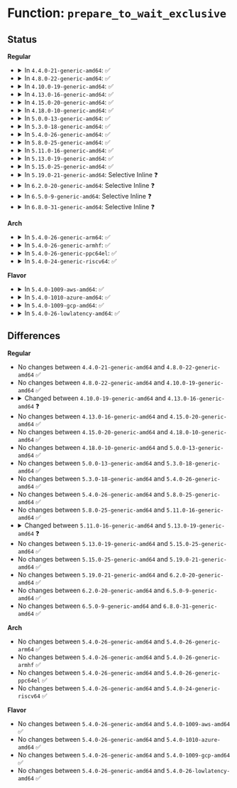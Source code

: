 # Function: <code>prepare_to_wait_exclusive</code>

## Status
<b>Regular</b>
<ul>
<li>
<details>
<summary>In <code>4.4.0-21-generic-amd64</code>: ✅</summary>

```c
void prepare_to_wait_exclusive(wait_queue_head_t * q, wait_queue_t * wait, int state)
```

```json
{
  "name": "prepare_to_wait_exclusive",
  "collision_type": "Unique Global",
  "inline_type": "No",
  "funcs": [
    {
      "addr": 18446744071579645088,
      "name": "prepare_to_wait_exclusive",
      "external": true,
      "loc": "kernel/sched/wait.c:186",
      "file": "kernel/sched/wait.c",
      "inline": "seen, unknown",
      "caller_inline": [],
      "caller_func": [
        "kernel/workqueue.c:__cancel_work_timer",
        "kernel/sched/wait.c:__wait_on_bit_lock",
        "block/blk-core.c:get_request",
        "net/core/sock.c:__lock_sock",
        "net/core/datagram.c:__skb_recv_datagram",
        "net/ipv4/inet_connection_sock.c:inet_csk_accept",
        "net/unix/af_unix.c:unix_wait_for_peer"
      ]
    }
  ],
  "symbols": [
    {
      "addr": 18446744071579645088,
      "name": "prepare_to_wait_exclusive",
      "section": ".text",
      "bind": "STB_GLOBAL",
      "size": 123
    }
  ]
}
```
</details>
</li>
<li>
<details>
<summary>In <code>4.8.0-22-generic-amd64</code>: ✅</summary>

```c
void prepare_to_wait_exclusive(wait_queue_head_t * q, wait_queue_t * wait, int state)
```

```json
{
  "name": "prepare_to_wait_exclusive",
  "collision_type": "Unique Global",
  "inline_type": "No",
  "funcs": [
    {
      "addr": 18446744071579659808,
      "name": "prepare_to_wait_exclusive",
      "external": true,
      "loc": "kernel/sched/wait.c:186",
      "file": "kernel/sched/wait.c",
      "inline": "seen, unknown",
      "caller_inline": [],
      "caller_func": [
        "kernel/workqueue.c:__cancel_work_timer",
        "kernel/sched/wait.c:__wait_on_bit_lock",
        "fs/dax.c:get_unlocked_mapping_entry",
        "block/blk-core.c:get_request",
        "net/core/sock.c:__lock_sock",
        "net/core/datagram.c:__skb_wait_for_more_packets",
        "net/ipv4/inet_connection_sock.c:inet_csk_accept",
        "net/unix/af_unix.c:unix_wait_for_peer"
      ]
    }
  ],
  "symbols": [
    {
      "addr": 18446744071579659808,
      "name": "prepare_to_wait_exclusive",
      "section": ".text",
      "bind": "STB_GLOBAL",
      "size": 123
    }
  ]
}
```
</details>
</li>
<li>
<details>
<summary>In <code>4.10.0-19-generic-amd64</code>: ✅</summary>

```c
void prepare_to_wait_exclusive(wait_queue_head_t * q, wait_queue_t * wait, int state)
```

```json
{
  "name": "prepare_to_wait_exclusive",
  "collision_type": "Unique Global",
  "inline_type": "No",
  "funcs": [
    {
      "addr": 18446744071579684352,
      "name": "prepare_to_wait_exclusive",
      "external": true,
      "loc": "kernel/sched/wait.c:186",
      "file": "kernel/sched/wait.c",
      "inline": "seen, unknown",
      "caller_inline": [],
      "caller_func": [
        "kernel/workqueue.c:__cancel_work_timer",
        "kernel/sched/wait.c:__wait_on_bit_lock",
        "fs/dax.c:get_unlocked_mapping_entry",
        "block/blk-core.c:get_request",
        "block/blk-wbt.c:wbt_wait",
        "net/core/sock.c:__lock_sock",
        "net/core/datagram.c:__skb_wait_for_more_packets",
        "net/ipv4/inet_connection_sock.c:inet_csk_accept",
        "net/unix/af_unix.c:unix_wait_for_peer"
      ]
    }
  ],
  "symbols": [
    {
      "addr": 18446744071579684352,
      "name": "prepare_to_wait_exclusive",
      "section": ".text",
      "bind": "STB_GLOBAL",
      "size": 124
    }
  ]
}
```
</details>
</li>
<li>
<details>
<summary>In <code>4.13.0-16-generic-amd64</code>: ✅</summary>

```c
void prepare_to_wait_exclusive(struct wait_queue_head * wq_head, struct wait_queue_entry * wq_entry, int state)
```

```json
{
  "name": "prepare_to_wait_exclusive",
  "collision_type": "Unique Global",
  "inline_type": "No",
  "funcs": [
    {
      "addr": 18446744071579670224,
      "name": "prepare_to_wait_exclusive",
      "external": true,
      "loc": "kernel/sched/wait.c:188",
      "file": "kernel/sched/wait.c",
      "inline": "seen, unknown",
      "caller_inline": [],
      "caller_func": [
        "kernel/workqueue.c:__cancel_work_timer",
        "kernel/sched/wait_bit.c:__wait_on_bit_lock",
        "fs/dax.c:get_unlocked_mapping_entry",
        "block/blk-core.c:get_request",
        "block/blk-wbt.c:wbt_wait",
        "net/core/sock.c:__lock_sock",
        "net/core/datagram.c:__skb_wait_for_more_packets",
        "net/ipv4/inet_connection_sock.c:inet_csk_accept",
        "net/unix/af_unix.c:unix_wait_for_peer"
      ]
    }
  ],
  "symbols": [
    {
      "addr": 18446744071579670224,
      "name": "prepare_to_wait_exclusive",
      "section": ".text",
      "bind": "STB_GLOBAL",
      "size": 125
    }
  ]
}
```
</details>
</li>
<li>
<details>
<summary>In <code>4.15.0-20-generic-amd64</code>: ✅</summary>

```c
void prepare_to_wait_exclusive(struct wait_queue_head * wq_head, struct wait_queue_entry * wq_entry, int state)
```

```json
{
  "name": "prepare_to_wait_exclusive",
  "collision_type": "Unique Global",
  "inline_type": "No",
  "funcs": [
    {
      "addr": 18446744071579701008,
      "name": "prepare_to_wait_exclusive",
      "external": true,
      "loc": "kernel/sched/wait.c:243",
      "file": "kernel/sched/wait.c",
      "inline": "seen, unknown",
      "caller_inline": [],
      "caller_func": [
        "kernel/workqueue.c:__cancel_work_timer",
        "kernel/sched/wait_bit.c:__wait_on_bit_lock",
        "fs/dax.c:get_unlocked_mapping_entry",
        "block/blk-core.c:get_request",
        "block/blk-wbt.c:wbt_wait",
        "net/core/sock.c:__lock_sock",
        "net/core/datagram.c:__skb_wait_for_more_packets",
        "net/ipv4/inet_connection_sock.c:inet_csk_accept",
        "net/unix/af_unix.c:unix_wait_for_peer"
      ]
    }
  ],
  "symbols": [
    {
      "addr": 18446744071579701008,
      "name": "prepare_to_wait_exclusive",
      "section": ".text",
      "bind": "STB_GLOBAL",
      "size": 125
    }
  ]
}
```
</details>
</li>
<li>
<details>
<summary>In <code>4.18.0-10-generic-amd64</code>: ✅</summary>

```c
void prepare_to_wait_exclusive(struct wait_queue_head * wq_head, struct wait_queue_entry * wq_entry, int state)
```

```json
{
  "name": "prepare_to_wait_exclusive",
  "collision_type": "Unique Global",
  "inline_type": "No",
  "funcs": [
    {
      "addr": 18446744071579735232,
      "name": "prepare_to_wait_exclusive",
      "external": true,
      "loc": "kernel/sched/wait.c:237",
      "file": "kernel/sched/wait.c",
      "inline": "seen, unknown",
      "caller_inline": [],
      "caller_func": [
        "kernel/workqueue.c:__cancel_work_timer",
        "kernel/sched/wait_bit.c:__wait_on_bit_lock",
        "fs/dax.c:__get_unlocked_mapping_entry",
        "block/blk-core.c:get_request",
        "block/blk-mq-tag.c:blk_mq_get_tag",
        "block/blk-wbt.c:wbt_wait",
        "net/core/sock.c:__lock_sock",
        "net/core/datagram.c:__skb_wait_for_more_packets",
        "net/ipv4/inet_connection_sock.c:inet_csk_accept",
        "net/unix/af_unix.c:unix_wait_for_peer"
      ]
    }
  ],
  "symbols": [
    {
      "addr": 18446744071579735232,
      "name": "prepare_to_wait_exclusive",
      "section": ".text",
      "bind": "STB_GLOBAL",
      "size": 124
    }
  ]
}
```
</details>
</li>
<li>
<details>
<summary>In <code>5.0.0-13-generic-amd64</code>: ✅</summary>

```c
void prepare_to_wait_exclusive(struct wait_queue_head * wq_head, struct wait_queue_entry * wq_entry, int state)
```

```json
{
  "name": "prepare_to_wait_exclusive",
  "collision_type": "Unique Global",
  "inline_type": "No",
  "funcs": [
    {
      "addr": 18446744071579774912,
      "name": "prepare_to_wait_exclusive",
      "external": true,
      "loc": "kernel/sched/wait.c:239",
      "file": "kernel/sched/wait.c",
      "inline": "seen, unknown",
      "caller_inline": [],
      "caller_func": [
        "kernel/workqueue.c:__cancel_work_timer",
        "kernel/sched/wait_bit.c:__wait_on_bit_lock",
        "fs/dax.c:get_unlocked_entry",
        "block/blk-rq-qos.c:rq_qos_wait",
        "block/blk-rq-qos.c:rq_qos_wait",
        "lib/sbitmap.c:sbitmap_prepare_to_wait",
        "net/core/sock.c:__lock_sock",
        "net/core/datagram.c:__skb_wait_for_more_packets",
        "net/ipv4/inet_connection_sock.c:inet_csk_accept",
        "net/unix/af_unix.c:unix_wait_for_peer"
      ]
    }
  ],
  "symbols": [
    {
      "addr": 18446744071579774912,
      "name": "prepare_to_wait_exclusive",
      "section": ".text",
      "bind": "STB_GLOBAL",
      "size": 124
    }
  ]
}
```
</details>
</li>
<li>
<details>
<summary>In <code>5.3.0-18-generic-amd64</code>: ✅</summary>

```c
void prepare_to_wait_exclusive(struct wait_queue_head * wq_head, struct wait_queue_entry * wq_entry, int state)
```

```json
{
  "name": "prepare_to_wait_exclusive",
  "collision_type": "Unique Global",
  "inline_type": "No",
  "funcs": [
    {
      "addr": 18446744071579802464,
      "name": "prepare_to_wait_exclusive",
      "external": true,
      "loc": "kernel/sched/wait.c:236",
      "file": "kernel/sched/wait.c",
      "inline": "seen, unknown",
      "caller_inline": [],
      "caller_func": [
        "kernel/workqueue.c:__cancel_work_timer",
        "kernel/sched/wait_bit.c:__wait_on_bit_lock",
        "fs/dax.c:get_unlocked_entry",
        "block/blk-rq-qos.c:rq_qos_wait",
        "lib/sbitmap.c:sbitmap_prepare_to_wait",
        "net/core/sock.c:__lock_sock",
        "net/core/datagram.c:__skb_wait_for_more_packets",
        "net/ipv4/inet_connection_sock.c:inet_csk_accept",
        "net/unix/af_unix.c:unix_wait_for_peer"
      ]
    }
  ],
  "symbols": [
    {
      "addr": 18446744071579802464,
      "name": "prepare_to_wait_exclusive",
      "section": ".text",
      "bind": "STB_GLOBAL",
      "size": 124
    }
  ]
}
```
</details>
</li>
<li>
<details>
<summary>In <code>5.4.0-26-generic-amd64</code>: ✅</summary>

```c
void prepare_to_wait_exclusive(struct wait_queue_head * wq_head, struct wait_queue_entry * wq_entry, int state)
```

```json
{
  "name": "prepare_to_wait_exclusive",
  "collision_type": "Unique Global",
  "inline_type": "No",
  "funcs": [
    {
      "addr": 18446744071579850032,
      "name": "prepare_to_wait_exclusive",
      "external": true,
      "loc": "kernel/sched/wait.c:236",
      "file": "kernel/sched/wait.c",
      "inline": "seen, unknown",
      "caller_inline": [],
      "caller_func": [
        "kernel/workqueue.c:__cancel_work_timer",
        "kernel/sched/wait_bit.c:__wait_on_bit_lock",
        "fs/io_uring.c:io_cqring_wait",
        "fs/dax.c:get_unlocked_entry",
        "block/blk-rq-qos.c:rq_qos_wait",
        "lib/sbitmap.c:sbitmap_prepare_to_wait",
        "net/core/sock.c:__lock_sock",
        "net/core/datagram.c:__skb_wait_for_more_packets",
        "net/ipv4/inet_connection_sock.c:inet_csk_accept",
        "net/unix/af_unix.c:unix_wait_for_peer"
      ]
    }
  ],
  "symbols": [
    {
      "addr": 18446744071579850032,
      "name": "prepare_to_wait_exclusive",
      "section": ".text",
      "bind": "STB_GLOBAL",
      "size": 124
    }
  ]
}
```
</details>
</li>
<li>
<details>
<summary>In <code>5.8.0-25-generic-amd64</code>: ✅</summary>

```c
void prepare_to_wait_exclusive(struct wait_queue_head * wq_head, struct wait_queue_entry * wq_entry, int state)
```

```json
{
  "name": "prepare_to_wait_exclusive",
  "collision_type": "Unique Global",
  "inline_type": "No",
  "funcs": [
    {
      "addr": 18446744071579888752,
      "name": "prepare_to_wait_exclusive",
      "external": true,
      "loc": "kernel/sched/wait.c:253",
      "file": "kernel/sched/wait.c",
      "inline": "seen, unknown",
      "caller_inline": [],
      "caller_func": [
        "kernel/workqueue.c:__cancel_work_timer",
        "kernel/sched/wait_bit.c:__wait_on_bit_lock",
        "fs/io_uring.c:io_cqring_wait",
        "fs/dax.c:get_unlocked_entry",
        "block/blk-rq-qos.c:rq_qos_wait",
        "lib/sbitmap.c:sbitmap_prepare_to_wait",
        "net/core/sock.c:__lock_sock",
        "net/core/datagram.c:__skb_wait_for_more_packets",
        "net/ipv4/inet_connection_sock.c:inet_csk_wait_for_connect",
        "net/unix/af_unix.c:unix_wait_for_peer"
      ]
    }
  ],
  "symbols": [
    {
      "addr": 18446744071579888752,
      "name": "prepare_to_wait_exclusive",
      "section": ".text",
      "bind": "STB_GLOBAL",
      "size": 124
    }
  ]
}
```
</details>
</li>
<li>
<details>
<summary>In <code>5.11.0-16-generic-amd64</code>: ✅</summary>

```c
void prepare_to_wait_exclusive(struct wait_queue_head * wq_head, struct wait_queue_entry * wq_entry, int state)
```

```json
{
  "name": "prepare_to_wait_exclusive",
  "collision_type": "Unique Global",
  "inline_type": "No",
  "funcs": [
    {
      "addr": 18446744071579882864,
      "name": "prepare_to_wait_exclusive",
      "external": true,
      "loc": "kernel/sched/wait.c:268",
      "file": "kernel/sched/wait.c",
      "inline": "seen, unknown",
      "caller_inline": [],
      "caller_func": [
        "kernel/workqueue.c:__cancel_work_timer",
        "kernel/sched/wait_bit.c:__wait_on_bit_lock",
        "fs/io_uring.c:io_cqring_wait",
        "fs/dax.c:get_unlocked_entry",
        "block/blk-rq-qos.c:rq_qos_wait",
        "lib/sbitmap.c:sbitmap_prepare_to_wait",
        "net/core/sock.c:__lock_sock",
        "net/core/datagram.c:__skb_wait_for_more_packets",
        "net/ipv4/inet_connection_sock.c:inet_csk_wait_for_connect",
        "net/unix/af_unix.c:unix_wait_for_peer"
      ]
    }
  ],
  "symbols": [
    {
      "addr": 18446744071579882864,
      "name": "prepare_to_wait_exclusive",
      "section": ".text",
      "bind": "STB_GLOBAL",
      "size": 124
    }
  ]
}
```
</details>
</li>
<li>
<details>
<summary>In <code>5.13.0-19-generic-amd64</code>: ✅</summary>

```c
bool prepare_to_wait_exclusive(struct wait_queue_head * wq_head, struct wait_queue_entry * wq_entry, int state)
```

```json
{
  "name": "prepare_to_wait_exclusive",
  "collision_type": "Unique Global",
  "inline_type": "No",
  "funcs": [
    {
      "addr": 18446744071579892016,
      "name": "prepare_to_wait_exclusive",
      "external": true,
      "loc": "kernel/sched/wait.c:269",
      "file": "kernel/sched/wait.c",
      "inline": "seen, unknown",
      "caller_inline": [],
      "caller_func": [
        "kernel/workqueue.c:__cancel_work_timer",
        "kernel/sched/wait_bit.c:__wait_on_bit_lock",
        "fs/io_uring.c:io_cqring_wait",
        "fs/dax.c:get_unlocked_entry",
        "block/blk-rq-qos.c:rq_qos_wait",
        "lib/sbitmap.c:sbitmap_prepare_to_wait",
        "lib/sbitmap.c:sbitmap_prepare_to_wait",
        "net/core/sock.c:__lock_sock",
        "net/core/datagram.c:__skb_wait_for_more_packets",
        "net/ipv4/inet_connection_sock.c:inet_csk_accept",
        "net/unix/af_unix.c:unix_wait_for_peer"
      ]
    }
  ],
  "symbols": [
    {
      "addr": 18446744071579892016,
      "name": "prepare_to_wait_exclusive",
      "section": ".text",
      "bind": "STB_GLOBAL",
      "size": 149
    }
  ]
}
```
</details>
</li>
<li>
<details>
<summary>In <code>5.15.0-25-generic-amd64</code>: ✅</summary>

```c
bool prepare_to_wait_exclusive(struct wait_queue_head * wq_head, struct wait_queue_entry * wq_entry, int state)
```

```json
{
  "name": "prepare_to_wait_exclusive",
  "collision_type": "Unique Global",
  "inline_type": "No",
  "funcs": [
    {
      "addr": 18446744071580006944,
      "name": "prepare_to_wait_exclusive",
      "external": true,
      "loc": "kernel/sched/wait.c:277",
      "file": "kernel/sched/wait.c",
      "inline": "seen, unknown",
      "caller_inline": [],
      "caller_func": [
        "kernel/workqueue.c:__cancel_work_timer",
        "kernel/sched/wait_bit.c:__wait_on_bit_lock",
        "fs/io_uring.c:io_cqring_wait",
        "fs/dax.c:get_unlocked_entry",
        "block/blk-rq-qos.c:rq_qos_wait",
        "lib/sbitmap.c:sbitmap_prepare_to_wait",
        "lib/sbitmap.c:sbitmap_prepare_to_wait",
        "net/core/sock.c:__lock_sock",
        "net/core/datagram.c:__skb_wait_for_more_packets",
        "net/ipv4/inet_connection_sock.c:inet_csk_accept",
        "net/unix/af_unix.c:unix_wait_for_peer"
      ]
    }
  ],
  "symbols": [
    {
      "addr": 18446744071580006944,
      "name": "prepare_to_wait_exclusive",
      "section": ".text",
      "bind": "STB_GLOBAL",
      "size": 127
    }
  ]
}
```
</details>
</li>
<li>
<details>
<summary>In <code>5.19.0-21-generic-amd64</code>: Selective Inline ❓</summary>

```c
bool prepare_to_wait_exclusive(struct wait_queue_head * wq_head, struct wait_queue_entry * wq_entry, int state)
```

```json
{
  "name": "prepare_to_wait_exclusive",
  "collision_type": "Unique Global",
  "inline_type": "Selective",
  "funcs": [
    {
      "addr": 18446744071594715841,
      "name": "prepare_to_wait_exclusive",
      "external": true,
      "loc": "kernel/sched/wait.c:276",
      "file": "kernel/sched/build_utility.c",
      "inline": "not declared, inlined",
      "caller_inline": [
        "kernel/sched/build_utility.c:__wait_on_bit_lock"
      ],
      "caller_func": [
        "kernel/workqueue.c:__cancel_work_timer",
        "fs/dax.c:get_unlocked_entry",
        "block/blk-rq-qos.c:rq_qos_wait",
        "io_uring/io_uring.c:io_cqring_wait",
        "lib/sbitmap.c:sbitmap_prepare_to_wait",
        "lib/sbitmap.c:sbitmap_prepare_to_wait",
        "net/core/sock.c:__lock_sock",
        "net/core/datagram.c:__skb_wait_for_more_packets",
        "net/ipv4/inet_connection_sock.c:inet_csk_accept",
        "net/unix/af_unix.c:unix_wait_for_peer"
      ]
    }
  ],
  "symbols": [
    {
      "addr": 18446744071580138944,
      "name": "prepare_to_wait_exclusive",
      "section": ".text",
      "bind": "STB_GLOBAL",
      "size": 139
    }
  ]
}
```
</details>
</li>
<li>
<details>
<summary>In <code>6.2.0-20-generic-amd64</code>: Selective Inline ❓</summary>

```c
bool prepare_to_wait_exclusive(struct wait_queue_head * wq_head, struct wait_queue_entry * wq_entry, int state)
```

```json
{
  "name": "prepare_to_wait_exclusive",
  "collision_type": "Unique Global",
  "inline_type": "Selective",
  "funcs": [
    {
      "addr": 18446744071596463121,
      "name": "prepare_to_wait_exclusive",
      "external": true,
      "loc": "kernel/sched/wait.c:280",
      "file": "kernel/sched/build_utility.c",
      "inline": "not declared, inlined",
      "caller_inline": [
        "kernel/sched/build_utility.c:__wait_on_bit_lock"
      ],
      "caller_func": [
        "kernel/workqueue.c:__cancel_work_timer",
        "fs/dax.c:get_unlocked_entry",
        "fs/jbd2/transaction.c:start_this_handle",
        "fs/jbd2/transaction.c:wait_transaction_locked",
        "block/blk-rq-qos.c:rq_qos_wait",
        "io_uring/io_uring.c:io_cqring_wait",
        "lib/sbitmap.c:sbitmap_prepare_to_wait",
        "lib/sbitmap.c:sbitmap_prepare_to_wait",
        "net/core/sock.c:__lock_sock",
        "net/core/datagram.c:__skb_wait_for_more_packets",
        "net/ipv4/inet_connection_sock.c:inet_csk_accept",
        "net/unix/af_unix.c:unix_wait_for_peer"
      ]
    }
  ],
  "symbols": [
    {
      "addr": 18446744071580313792,
      "name": "prepare_to_wait_exclusive",
      "section": ".text",
      "bind": "STB_GLOBAL",
      "size": 139
    }
  ]
}
```
</details>
</li>
<li>
<details>
<summary>In <code>6.5.0-9-generic-amd64</code>: Selective Inline ❓</summary>

```c
bool prepare_to_wait_exclusive(struct wait_queue_head * wq_head, struct wait_queue_entry * wq_entry, int state)
```

```json
{
  "name": "prepare_to_wait_exclusive",
  "collision_type": "Unique Global",
  "inline_type": "Selective",
  "funcs": [
    {
      "addr": 18446744071597004945,
      "name": "prepare_to_wait_exclusive",
      "external": true,
      "loc": "kernel/sched/wait.c:280",
      "file": "kernel/sched/build_utility.c",
      "inline": "not declared, inlined",
      "caller_inline": [
        "kernel/sched/build_utility.c:__wait_on_bit_lock"
      ],
      "caller_func": [
        "kernel/workqueue.c:__cancel_work_timer",
        "fs/dax.c:get_unlocked_entry",
        "fs/jbd2/transaction.c:start_this_handle",
        "fs/jbd2/transaction.c:wait_transaction_locked",
        "block/blk-rq-qos.c:rq_qos_wait",
        "io_uring/io_uring.c:io_cqring_wait",
        "lib/sbitmap.c:sbitmap_prepare_to_wait",
        "lib/sbitmap.c:sbitmap_prepare_to_wait",
        "net/core/sock.c:__lock_sock",
        "net/core/datagram.c:__skb_wait_for_more_packets",
        "net/ipv4/inet_connection_sock.c:inet_csk_accept",
        "net/unix/af_unix.c:unix_wait_for_peer"
      ]
    }
  ],
  "symbols": [
    {
      "addr": 18446744071580380464,
      "name": "prepare_to_wait_exclusive",
      "section": ".text",
      "bind": "STB_GLOBAL",
      "size": 139
    }
  ]
}
```
</details>
</li>
<li>
<details>
<summary>In <code>6.8.0-31-generic-amd64</code>: Selective Inline ❓</summary>

```c
bool prepare_to_wait_exclusive(struct wait_queue_head * wq_head, struct wait_queue_entry * wq_entry, int state)
```

```json
{
  "name": "prepare_to_wait_exclusive",
  "collision_type": "Unique Global",
  "inline_type": "Selective",
  "funcs": [
    {
      "addr": 18446744071597934289,
      "name": "prepare_to_wait_exclusive",
      "external": true,
      "loc": "kernel/sched/wait.c:245",
      "file": "kernel/sched/build_utility.c",
      "inline": "not declared, inlined",
      "caller_inline": [
        "kernel/sched/build_utility.c:__wait_on_bit_lock"
      ],
      "caller_func": [
        "kernel/workqueue.c:__cancel_work_timer",
        "fs/dax.c:get_unlocked_entry",
        "fs/jbd2/transaction.c:start_this_handle",
        "fs/jbd2/transaction.c:wait_transaction_locked",
        "block/blk-rq-qos.c:rq_qos_wait",
        "io_uring/io_uring.c:io_cqring_wait",
        "lib/sbitmap.c:sbitmap_prepare_to_wait",
        "lib/sbitmap.c:sbitmap_prepare_to_wait",
        "net/core/sock.c:__lock_sock",
        "net/core/datagram.c:__skb_wait_for_more_packets",
        "net/ipv4/inet_connection_sock.c:inet_csk_accept",
        "net/unix/af_unix.c:unix_wait_for_peer"
      ]
    }
  ],
  "symbols": [
    {
      "addr": 18446744071580437744,
      "name": "prepare_to_wait_exclusive",
      "section": ".text",
      "bind": "STB_GLOBAL",
      "size": 139
    }
  ]
}
```
</details>
</li>
</ul>
<b>Arch</b>
<ul>
<li>
<details>
<summary>In <code>5.4.0-26-generic-arm64</code>: ✅</summary>

```c
void prepare_to_wait_exclusive(struct wait_queue_head * wq_head, struct wait_queue_entry * wq_entry, int state)
```

```json
{
  "name": "prepare_to_wait_exclusive",
  "collision_type": "Unique Global",
  "inline_type": "No",
  "funcs": [
    {
      "addr": 18446603336491043640,
      "name": "prepare_to_wait_exclusive",
      "external": true,
      "loc": "kernel/sched/wait.c:236",
      "file": "kernel/sched/wait.c",
      "inline": "seen, unknown",
      "caller_inline": [],
      "caller_func": [
        "kernel/workqueue.c:__cancel_work_timer",
        "kernel/sched/wait_bit.c:__wait_on_bit_lock",
        "fs/io_uring.c:__arm64_sys_io_uring_enter",
        "fs/dax.c:get_unlocked_entry",
        "block/blk-rq-qos.c:rq_qos_wait",
        "block/blk-rq-qos.c:rq_qos_wait",
        "lib/sbitmap.c:sbitmap_prepare_to_wait",
        "lib/sbitmap.c:sbitmap_prepare_to_wait",
        "net/core/sock.c:__lock_sock",
        "net/core/datagram.c:__skb_wait_for_more_packets",
        "net/ipv4/inet_connection_sock.c:inet_csk_accept",
        "net/unix/af_unix.c:unix_wait_for_peer"
      ]
    }
  ],
  "symbols": [
    {
      "addr": 18446603336491043640,
      "name": "prepare_to_wait_exclusive",
      "section": ".text",
      "bind": "STB_GLOBAL",
      "size": 280
    }
  ]
}
```
</details>
</li>
<li>
<details>
<summary>In <code>5.4.0-26-generic-armhf</code>: ✅</summary>

```c
void prepare_to_wait_exclusive(struct wait_queue_head * wq_head, struct wait_queue_entry * wq_entry, int state)
```

```json
{
  "name": "prepare_to_wait_exclusive",
  "collision_type": "Unique Global",
  "inline_type": "No",
  "funcs": [
    {
      "addr": 3225050136,
      "name": "prepare_to_wait_exclusive",
      "external": true,
      "loc": "kernel/sched/wait.c:236",
      "file": "kernel/sched/wait.c",
      "inline": "seen, unknown",
      "caller_inline": [],
      "caller_func": [
        "kernel/workqueue.c:__cancel_work_timer",
        "kernel/sched/wait_bit.c:__wait_on_bit_lock",
        "fs/io_uring.c:__se_sys_io_uring_enter",
        "block/blk-rq-qos.c:rq_qos_wait",
        "lib/sbitmap.c:sbitmap_prepare_to_wait",
        "net/core/sock.c:__lock_sock",
        "net/core/datagram.c:__skb_wait_for_more_packets",
        "net/ipv4/inet_connection_sock.c:inet_csk_accept",
        "net/unix/af_unix.c:unix_wait_for_peer"
      ]
    }
  ],
  "symbols": [
    {
      "addr": 3225050136,
      "name": "prepare_to_wait_exclusive",
      "section": ".text",
      "bind": "STB_GLOBAL",
      "size": 188
    }
  ]
}
```
</details>
</li>
<li>
<details>
<summary>In <code>5.4.0-26-generic-ppc64el</code>: ✅</summary>

```c
void prepare_to_wait_exclusive(struct wait_queue_head * wq_head, struct wait_queue_entry * wq_entry, int state)
```

```json
{
  "name": "prepare_to_wait_exclusive",
  "collision_type": "Unique Global",
  "inline_type": "No",
  "funcs": [
    {
      "addr": 13835058055283920000,
      "name": "prepare_to_wait_exclusive",
      "external": true,
      "loc": "kernel/sched/wait.c:236",
      "file": "kernel/sched/wait.c",
      "inline": "seen, unknown",
      "caller_inline": [],
      "caller_func": [
        "kernel/workqueue.c:__cancel_work_timer",
        "kernel/sched/wait_bit.c:__wait_on_bit_lock",
        "fs/io_uring.c:__se_sys_io_uring_enter",
        "fs/dax.c:get_unlocked_entry",
        "block/blk-rq-qos.c:rq_qos_wait",
        "block/blk-rq-qos.c:rq_qos_wait",
        "lib/sbitmap.c:sbitmap_prepare_to_wait",
        "lib/sbitmap.c:sbitmap_prepare_to_wait",
        "net/core/sock.c:__lock_sock",
        "net/core/datagram.c:__skb_wait_for_more_packets",
        "net/ipv4/inet_connection_sock.c:inet_csk_accept",
        "net/unix/af_unix.c:unix_wait_for_peer"
      ]
    }
  ],
  "symbols": [
    {
      "addr": 13835058055283920000,
      "name": "prepare_to_wait_exclusive",
      "section": ".text",
      "bind": "STB_GLOBAL",
      "size": 212
    }
  ]
}
```
</details>
</li>
<li>
<details>
<summary>In <code>5.4.0-24-generic-riscv64</code>: ✅</summary>

```c
void prepare_to_wait_exclusive(struct wait_queue_head * wq_head, struct wait_queue_entry * wq_entry, int state)
```

```json
{
  "name": "prepare_to_wait_exclusive",
  "collision_type": "Unique Global",
  "inline_type": "No",
  "funcs": [
    {
      "addr": 18446743936271641380,
      "name": "prepare_to_wait_exclusive",
      "external": true,
      "loc": "kernel/sched/wait.c:236",
      "file": "kernel/sched/wait.c",
      "inline": "seen, unknown",
      "caller_inline": [],
      "caller_func": [
        "kernel/workqueue.c:__cancel_work_timer",
        "kernel/sched/wait_bit.c:__wait_on_bit_lock",
        "fs/io_uring.c:__se_sys_io_uring_enter",
        "fs/dax.c:get_unlocked_entry",
        "block/blk-rq-qos.c:rq_qos_wait",
        "block/blk-rq-qos.c:rq_qos_wait",
        "lib/sbitmap.c:sbitmap_prepare_to_wait",
        "lib/sbitmap.c:sbitmap_prepare_to_wait",
        "net/core/sock.c:__lock_sock",
        "net/core/datagram.c:__skb_wait_for_more_packets",
        "net/ipv4/inet_connection_sock.c:inet_csk_accept",
        "net/unix/af_unix.c:unix_wait_for_peer"
      ]
    }
  ],
  "symbols": [
    {
      "addr": 18446743936271641380,
      "name": "prepare_to_wait_exclusive",
      "section": ".text",
      "bind": "STB_GLOBAL",
      "size": 112
    }
  ]
}
```
</details>
</li>
</ul>
<b>Flavor</b>
<ul>
<li>
<details>
<summary>In <code>5.4.0-1009-aws-amd64</code>: ✅</summary>

```c
void prepare_to_wait_exclusive(struct wait_queue_head * wq_head, struct wait_queue_entry * wq_entry, int state)
```

```json
{
  "name": "prepare_to_wait_exclusive",
  "collision_type": "Unique Global",
  "inline_type": "No",
  "funcs": [
    {
      "addr": 18446744071579822384,
      "name": "prepare_to_wait_exclusive",
      "external": true,
      "loc": "kernel/sched/wait.c:236",
      "file": "kernel/sched/wait.c",
      "inline": "seen, unknown",
      "caller_inline": [],
      "caller_func": [
        "kernel/workqueue.c:__cancel_work_timer",
        "kernel/sched/wait_bit.c:__wait_on_bit_lock",
        "fs/io_uring.c:io_cqring_wait",
        "fs/dax.c:get_unlocked_entry",
        "block/blk-rq-qos.c:rq_qos_wait",
        "lib/sbitmap.c:sbitmap_prepare_to_wait",
        "net/core/sock.c:__lock_sock",
        "net/core/datagram.c:__skb_wait_for_more_packets",
        "net/ipv4/inet_connection_sock.c:inet_csk_accept",
        "net/unix/af_unix.c:unix_wait_for_peer"
      ]
    }
  ],
  "symbols": [
    {
      "addr": 18446744071579822384,
      "name": "prepare_to_wait_exclusive",
      "section": ".text",
      "bind": "STB_GLOBAL",
      "size": 124
    }
  ]
}
```
</details>
</li>
<li>
<details>
<summary>In <code>5.4.0-1010-azure-amd64</code>: ✅</summary>

```c
void prepare_to_wait_exclusive(struct wait_queue_head * wq_head, struct wait_queue_entry * wq_entry, int state)
```

```json
{
  "name": "prepare_to_wait_exclusive",
  "collision_type": "Unique Global",
  "inline_type": "No",
  "funcs": [
    {
      "addr": 18446744071579756992,
      "name": "prepare_to_wait_exclusive",
      "external": true,
      "loc": "kernel/sched/wait.c:236",
      "file": "kernel/sched/wait.c",
      "inline": "seen, unknown",
      "caller_inline": [],
      "caller_func": [
        "kernel/workqueue.c:__cancel_work_timer",
        "kernel/sched/wait_bit.c:__wait_on_bit_lock",
        "fs/io_uring.c:io_cqring_wait",
        "fs/dax.c:get_unlocked_entry",
        "block/blk-rq-qos.c:rq_qos_wait",
        "lib/sbitmap.c:sbitmap_prepare_to_wait",
        "net/core/sock.c:__lock_sock",
        "net/core/datagram.c:__skb_wait_for_more_packets",
        "net/ipv4/inet_connection_sock.c:inet_csk_accept",
        "net/unix/af_unix.c:unix_wait_for_peer"
      ]
    }
  ],
  "symbols": [
    {
      "addr": 18446744071579756992,
      "name": "prepare_to_wait_exclusive",
      "section": ".text",
      "bind": "STB_GLOBAL",
      "size": 124
    }
  ]
}
```
</details>
</li>
<li>
<details>
<summary>In <code>5.4.0-1009-gcp-amd64</code>: ✅</summary>

```c
void prepare_to_wait_exclusive(struct wait_queue_head * wq_head, struct wait_queue_entry * wq_entry, int state)
```

```json
{
  "name": "prepare_to_wait_exclusive",
  "collision_type": "Unique Global",
  "inline_type": "No",
  "funcs": [
    {
      "addr": 18446744071579810400,
      "name": "prepare_to_wait_exclusive",
      "external": true,
      "loc": "kernel/sched/wait.c:236",
      "file": "kernel/sched/wait.c",
      "inline": "seen, unknown",
      "caller_inline": [],
      "caller_func": [
        "kernel/workqueue.c:__cancel_work_timer",
        "kernel/sched/wait_bit.c:__wait_on_bit_lock",
        "fs/io_uring.c:io_cqring_wait",
        "fs/dax.c:get_unlocked_entry",
        "block/blk-rq-qos.c:rq_qos_wait",
        "lib/sbitmap.c:sbitmap_prepare_to_wait",
        "net/core/sock.c:__lock_sock",
        "net/core/datagram.c:__skb_wait_for_more_packets",
        "net/ipv4/inet_connection_sock.c:inet_csk_accept",
        "net/unix/af_unix.c:unix_wait_for_peer"
      ]
    }
  ],
  "symbols": [
    {
      "addr": 18446744071579810400,
      "name": "prepare_to_wait_exclusive",
      "section": ".text",
      "bind": "STB_GLOBAL",
      "size": 124
    }
  ]
}
```
</details>
</li>
<li>
<details>
<summary>In <code>5.4.0-26-lowlatency-amd64</code>: ✅</summary>

```c
void prepare_to_wait_exclusive(struct wait_queue_head * wq_head, struct wait_queue_entry * wq_entry, int state)
```

```json
{
  "name": "prepare_to_wait_exclusive",
  "collision_type": "Unique Global",
  "inline_type": "No",
  "funcs": [
    {
      "addr": 18446744071579855552,
      "name": "prepare_to_wait_exclusive",
      "external": true,
      "loc": "kernel/sched/wait.c:236",
      "file": "kernel/sched/wait.c",
      "inline": "seen, unknown",
      "caller_inline": [],
      "caller_func": [
        "kernel/workqueue.c:__cancel_work_timer",
        "kernel/sched/wait_bit.c:__wait_on_bit_lock",
        "fs/io_uring.c:io_cqring_wait",
        "fs/dax.c:get_unlocked_entry",
        "block/blk-rq-qos.c:rq_qos_wait",
        "lib/sbitmap.c:sbitmap_prepare_to_wait",
        "net/core/sock.c:__lock_sock",
        "net/core/datagram.c:__skb_wait_for_more_packets",
        "net/ipv4/inet_connection_sock.c:inet_csk_accept",
        "net/unix/af_unix.c:unix_wait_for_peer"
      ]
    }
  ],
  "symbols": [
    {
      "addr": 18446744071579855552,
      "name": "prepare_to_wait_exclusive",
      "section": ".text",
      "bind": "STB_GLOBAL",
      "size": 124
    }
  ]
}
```
</details>
</li>
</ul>

## Differences
<b>Regular</b>
<ul>
<li>
No changes between <code>4.4.0-21-generic-amd64</code> and <code>4.8.0-22-generic-amd64</code> ✅
</li>
<li>
No changes between <code>4.8.0-22-generic-amd64</code> and <code>4.10.0-19-generic-amd64</code> ✅
</li>
<li>
<details>
<summary>Changed between <code>4.10.0-19-generic-amd64</code> and <code>4.13.0-16-generic-amd64</code> ❓</summary>
<ul>
<li>
<b>Param added. </b>
<code>struct wait_queue_head * wq_head</code>
</li>
<li>
<b>Param added. </b>
<code>struct wait_queue_entry * wq_entry</code>
</li>
<li>
<b>Param removed. </b>
<code>wait_queue_head_t * q</code>
</li>
<li>
<b>Param removed. </b>
<code>wait_queue_t * wait</code>
</li>
</ul>
</details>
</li>
<li>
No changes between <code>4.13.0-16-generic-amd64</code> and <code>4.15.0-20-generic-amd64</code> ✅
</li>
<li>
No changes between <code>4.15.0-20-generic-amd64</code> and <code>4.18.0-10-generic-amd64</code> ✅
</li>
<li>
No changes between <code>4.18.0-10-generic-amd64</code> and <code>5.0.0-13-generic-amd64</code> ✅
</li>
<li>
No changes between <code>5.0.0-13-generic-amd64</code> and <code>5.3.0-18-generic-amd64</code> ✅
</li>
<li>
No changes between <code>5.3.0-18-generic-amd64</code> and <code>5.4.0-26-generic-amd64</code> ✅
</li>
<li>
No changes between <code>5.4.0-26-generic-amd64</code> and <code>5.8.0-25-generic-amd64</code> ✅
</li>
<li>
No changes between <code>5.8.0-25-generic-amd64</code> and <code>5.11.0-16-generic-amd64</code> ✅
</li>
<li>
<details>
<summary>Changed between <code>5.11.0-16-generic-amd64</code> and <code>5.13.0-19-generic-amd64</code> ❓</summary>
<ul>
<li>
<b>Return type changed. </b>
<code>void</code> ➡️ <code>bool</code>
</li>
</ul>
</details>
</li>
<li>
No changes between <code>5.13.0-19-generic-amd64</code> and <code>5.15.0-25-generic-amd64</code> ✅
</li>
<li>
No changes between <code>5.15.0-25-generic-amd64</code> and <code>5.19.0-21-generic-amd64</code> ✅
</li>
<li>
No changes between <code>5.19.0-21-generic-amd64</code> and <code>6.2.0-20-generic-amd64</code> ✅
</li>
<li>
No changes between <code>6.2.0-20-generic-amd64</code> and <code>6.5.0-9-generic-amd64</code> ✅
</li>
<li>
No changes between <code>6.5.0-9-generic-amd64</code> and <code>6.8.0-31-generic-amd64</code> ✅
</li>
</ul>
<b>Arch</b>
<ul>
<li>
No changes between <code>5.4.0-26-generic-amd64</code> and <code>5.4.0-26-generic-arm64</code> ✅
</li>
<li>
No changes between <code>5.4.0-26-generic-amd64</code> and <code>5.4.0-26-generic-armhf</code> ✅
</li>
<li>
No changes between <code>5.4.0-26-generic-amd64</code> and <code>5.4.0-26-generic-ppc64el</code> ✅
</li>
<li>
No changes between <code>5.4.0-26-generic-amd64</code> and <code>5.4.0-24-generic-riscv64</code> ✅
</li>
</ul>
<b>Flavor</b>
<ul>
<li>
No changes between <code>5.4.0-26-generic-amd64</code> and <code>5.4.0-1009-aws-amd64</code> ✅
</li>
<li>
No changes between <code>5.4.0-26-generic-amd64</code> and <code>5.4.0-1010-azure-amd64</code> ✅
</li>
<li>
No changes between <code>5.4.0-26-generic-amd64</code> and <code>5.4.0-1009-gcp-amd64</code> ✅
</li>
<li>
No changes between <code>5.4.0-26-generic-amd64</code> and <code>5.4.0-26-lowlatency-amd64</code> ✅
</li>
</ul>
